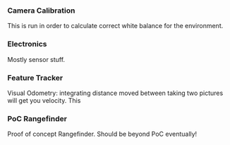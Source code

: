 ### Camera Calibration
This is run in order to calculate correct white balance for the environment.

### Electronics
Mostly sensor stuff.

### Feature Tracker
Visual Odometry: integrating distance moved between taking two pictures will get you velocity. This 

### PoC Rangefinder
Proof of concept Rangefinder. Should be beyond PoC eventually!
